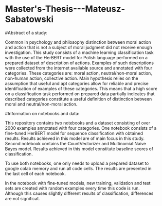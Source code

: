 # Master's-Thesis---Mateusz-Sabatowski
#Abstract of a study: 

Common in psychology and philosophy distinction between moral action and action that is not a subject of moral judgment did not receive enough investigation. This study consists of a machine learning classification task with the use of the HerBERT model for Polish language performed on a prepared dataset of description of actions. Examples of such descriptions were collected from the internet available source and annotated with four categories. These categories are: moral action, neutral/non-moral action, non-human action, collective action. Main hypothesis relies on the assumption that useful and apt categories allow for reliable and precise identification of examples of these categories. This means that a high score on a classification task performed on prepared data partially indicates that described categories constitute a useful definition of distinction between moral and neutral/non-moral action.

#Information on notebooks and data: 

This repository contains two notebooks and a dataset consisting of over 2000 examples annotated with four categories. One notebook consists of a fine-tuned HerBERT model for sequence classification with obtained results. Results achieved in this model are of main focus in this study. Second notebook contains the  CountVectorizer and Multinomial Naive Bayes model. Results achieved in this model constitute baseline  scores of classification.

To use both notebooks, one only needs to upload a prepared dataset to google colab memory and run all code cells. The results are presented in the last cell of each notebook. 

In the notebook with fine-tuned models, new training, validation and test sets are created with random examples every time this code is run. Although this causes slightly different results of classification, differences are not significat. 
